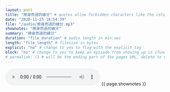 ```yaml
---
layout: post
title: "擦身而過的緣分" # quotes allow forbidden characters like the colon
date: "2020-11-25 18:54:39"
file: "/audio/擦身而過的緣分.mp3"
shownotes: "擦身而過的緣分"
summary: "擦身而過的緣分"
duration: "file_duration" # audio length in min:sec
length: "file_length" # filesize in bytes
explicit: "no" # change to yes to flag with the explicit tag
block: "no" # change to yes to keep an episode from showing up in iTunes
# permalink: /1 # will be the ending part of the pages URL, delete to default to the title
---
```


<audio controls>
<source src="{{site.url}}{{site.baseurl}}{{ page.file }}" type="audio/x-mp3">
Your browser does not support the audio element.
</audio>
{{ page.shownotes }}
